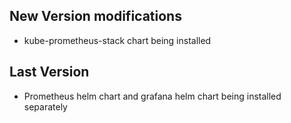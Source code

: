 ## New Version modifications

 - kube-prometheus-stack chart being installed

## Last Version

 - Prometheus helm chart and grafana helm chart being installed separately